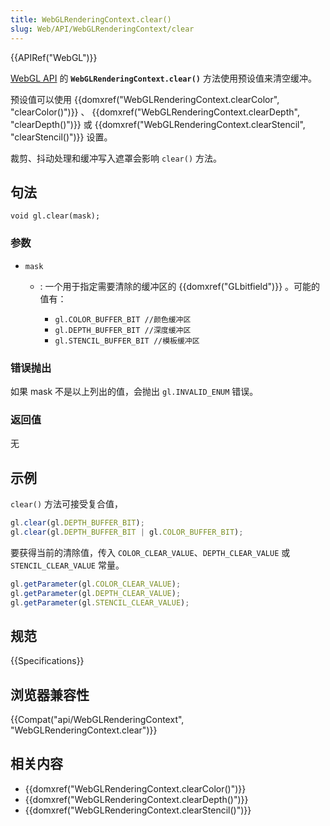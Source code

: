 ```yaml
---
title: WebGLRenderingContext.clear()
slug: Web/API/WebGLRenderingContext/clear
---
```


{{APIRef("WebGL")}}

[WebGL API](/zh-CN/docs/Web/API/WebGL_API) 的 **`WebGLRenderingContext.clear()`** 方法使用预设值来清空缓冲。

预设值可以使用 {{domxref("WebGLRenderingContext.clearColor", "clearColor()")}} 、 {{domxref("WebGLRenderingContext.clearDepth", "clearDepth()")}} 或 {{domxref("WebGLRenderingContext.clearStencil", "clearStencil()")}} 设置。

裁剪、抖动处理和缓冲写入遮罩会影响 `clear()` 方法。

## 句法

```plain
void gl.clear(mask);
```

### 参数

- `mask`

  - : 一个用于指定需要清除的缓冲区的 {{domxref("GLbitfield")}} 。可能的值有：

    - `gl.COLOR_BUFFER_BIT //颜色缓冲区`
    - `gl.DEPTH_BUFFER_BIT //深度缓冲区`
    - `gl.STENCIL_BUFFER_BIT //模板缓冲区`

### 错误抛出

如果 mask 不是以上列出的值，会抛出 `gl.INVALID_ENUM` 错误。

### 返回值

无

## 示例

`clear()` 方法可接受复合值，

```js
gl.clear(gl.DEPTH_BUFFER_BIT);
gl.clear(gl.DEPTH_BUFFER_BIT | gl.COLOR_BUFFER_BIT);
```

要获得当前的清除值，传入 `COLOR_CLEAR_VALUE`、`DEPTH_CLEAR_VALUE` 或 `STENCIL_CLEAR_VALUE` 常量。

```js
gl.getParameter(gl.COLOR_CLEAR_VALUE);
gl.getParameter(gl.DEPTH_CLEAR_VALUE);
gl.getParameter(gl.STENCIL_CLEAR_VALUE);
```

## 规范

{{Specifications}}

## 浏览器兼容性

{{Compat("api/WebGLRenderingContext", "WebGLRenderingContext.clear")}}

## 相关内容

- {{domxref("WebGLRenderingContext.clearColor()")}}
- {{domxref("WebGLRenderingContext.clearDepth()")}}
- {{domxref("WebGLRenderingContext.clearStencil()")}}
